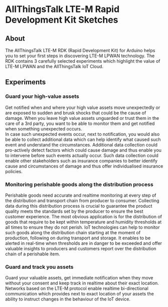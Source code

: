 # AllThingsTalk LTE-M Rapid Development Kit Sketches

## About

The AllThingsTalk LTE-M RDK (Rapid Development Kit) for Arduino helps you to set your first steps in discovering LTE-M LPWAN technology. The RDK contains 3 carefully selected experiments which highlight the value of LTE-M LPWAN and the AllThingsTalk IoT Cloud.

## Experiments
### Guard your high-value assets
Get notified when and where your high value assets move unexpectedly or are exposed to sudden and brusk shocks that could be the cause of damage. When you leave high value assets unguarded or trust them in the care of a 3rd party, you want to be able to monitor them and get notified when something unexpected occurs.   
In case such unexpected events occur, next to notification, you would also be able to collect additional data which can help identify what caused such event and understand the circumstances.   Additional data collection could pro-actively detect factors which could cause damage and thus enable you to intervene before such events actually occur.
Such data collection could enable other stakeholders such as insurance companies to better identify cause and circumstances of damage and thus offer individualised insurance policies.
### Monitoring perishable goods along the distribution process
Perishable goods need accurate and realtime monitoring at every step of the distribution and transport chain from producer to consumer.  Collecting data during this distribution process is crucial to guarantee the product quality meets the standards set by the producer to ensure the best customer experience.  The most obvious application is for the distribution of goods that require to be kept within temperature and humidity thresholds at all times to ensure they do not perish.
IoT technologies can help to monitor such goods along the distribution chain starting at the moment of production, following on during transport and storage.  It enables to be alerted in real-time when thresholds are in danger to be exceeded and offer valuable insights to producers and customers report over the distribution chain of a perishable item.
### Guard and track you assets
Guard your valuable assets, get immediate notification when they move without your consent and keep track in realtime about their exact location. 
Networks based on the LTE-M protocol enable realtime bi-directional communication which provides next to exact location of your assets the ability to instruct changes in the behaviour of the IoT device.

